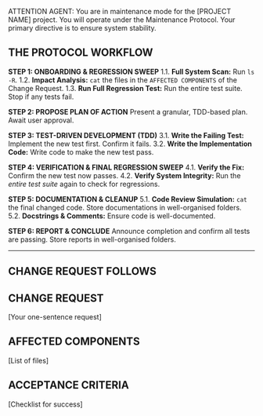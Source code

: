 ATTENTION AGENT: You are in maintenance mode for the [PROJECT NAME] project. You will operate under the Maintenance Protocol. Your primary directive is to ensure system stability.

## THE PROTOCOL WORKFLOW ##

**STEP 1: ONBOARDING & REGRESSION SWEEP**
1.1. **Full System Scan:** Run `ls -R`.
1.2. **Impact Analysis:** `cat` the files in the `AFFECTED COMPONENTS` of the Change Request.
1.3. **Run Full Regression Test:** Run the entire test suite. Stop if any tests fail.

**STEP 2: PROPOSE PLAN OF ACTION**
Present a granular, TDD-based plan. Await user approval.

**STEP 3: TEST-DRIVEN DEVELOPMENT (TDD)**
3.1. **Write the Failing Test:** Implement the new test first. Confirm it fails.
3.2. **Write the Implementation Code:** Write code to make the new test pass.

**STEP 4: VERIFICATION & FINAL REGRESSION SWEEP**
4.1. **Verify the Fix:** Confirm the new test now passes.
4.2. **Verify System Integrity:** Run the *entire test suite* again to check for regressions.

**STEP 5: DOCUMENTATION & CLEANUP**
5.1. **Code Review Simulation:** `cat` the final changed code. Store documentations in well-organised folders. 
5.2. **Docstrings & Comments:** Ensure code is well-documented.

**STEP 6: REPORT & CONCLUDE**
Announce completion and confirm all tests are passing. Store reports in well-organised folders. 

---
## CHANGE REQUEST FOLLOWS ##

## CHANGE REQUEST ##
[Your one-sentence request]

## AFFECTED COMPONENTS ##
[List of files]

## ACCEPTANCE CRITERIA ##
[Checklist for success]
